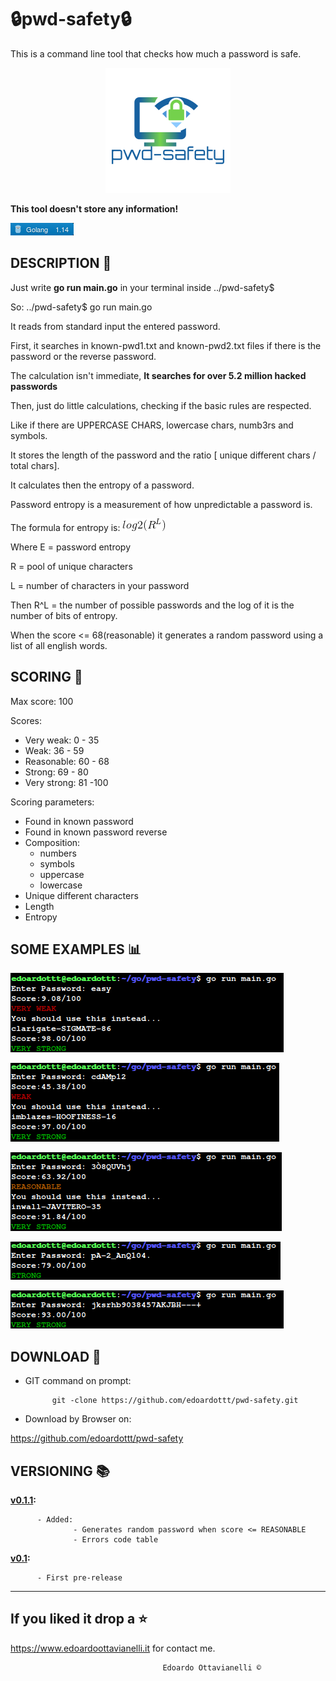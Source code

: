 # 🔒pwd-safety🔒

This is a command line tool that checks how much a password is safe.

<p align="center">
  <img src="https://github.com/edoardottt/pwd-safety/blob/master/Images/logo.png">
</p>

**This tool doesn't store any information!**

![gobadge](https://github.com/edoardottt/pwd-safety/blob/master/Images/gobadge)


DESCRIPTION 🔦 
-------------------------------------------------

Just write **go run main.go** in your terminal inside ../pwd-safety$

So: ../pwd-safety$ go run main.go

It reads from standard input the entered password.

First, it searches in known-pwd1.txt and known-pwd2.txt files if there is the password or the reverse password.

The calculation isn't immediate, **It searches for over 5.2 million hacked passwords**

Then, just do little calculations, checking if the basic rules are respected. 

Like if there are UPPERCASE CHARS, lowercase chars, numb3rs and symbols.

It stores the length of the password and the ratio [ unique different chars / total chars].

It calculates then the entropy of a password.

Password entropy is a measurement of how unpredictable a password is.

The formula for entropy is:
              ![CodeCogsEqn](https://github.com/edoardottt/pwd-safety/blob/master/Images/CodeCogsEqn.gif)
              
Where E = password entropy

R = pool of unique characters

L = number of characters in your password

Then R^L = the number of possible passwords and the log of it is the number of bits of entropy.

When the score <= 68(reasonable) it generates a random password using a list of all english words.

SCORING 💯
-------------------------------------------------

Max score: 100

Scores:
  - Very weak: 0 - 35
  - Weak: 36 - 59
  - Reasonable: 60 - 68
  - Strong: 69 - 80
  - Very strong: 81 -100
  
Scoring parameters:
  - Found in known password
  - Found in known password reverse
  - Composition:
      - numbers
      - symbols
      - uppercase
      - lowercase
  - Unique different characters
  - Length
  - Entropy

SOME EXAMPLES :bar_chart:
-------------------------------------------------

![veryWeak](https://github.com/edoardottt/pwd-safety/blob/master/Images/veryWeak.png)

![weak](https://github.com/edoardottt/pwd-safety/blob/master/Images/weak.png)

![reasonable](https://github.com/edoardottt/pwd-safety/blob/master/Images/reasonable.png)

![strong](https://github.com/edoardottt/pwd-safety/blob/master/Images/strong.png)

![veryStrong](https://github.com/edoardottt/pwd-safety/blob/master/Images/veryStrong.png)


DOWNLOAD 📡
-------------------------------------------------

- GIT command on prompt: 
            
            git -clone https://github.com/edoardottt/pwd-safety.git

- Download by Browser on: 

https://github.com/edoardottt/pwd-safety


VERSIONING :books:
--------------------------------------------

**[v0.1.1](https://github.com/edoardottt/pwd-safety/releases/tag/v0.1.1):**
  
          - Added:
                  - Generates random password when score <= REASONABLE
                  - Errors code table

**[v0.1](https://github.com/edoardottt/pwd-safety/releases/tag/v0.1):**
  
          - First pre-release

--------------------------
If you liked it drop a :star:
--------------------------

https://www.edoardoottavianelli.it for contact me.


                                      Edoardo Ottavianelli ©
